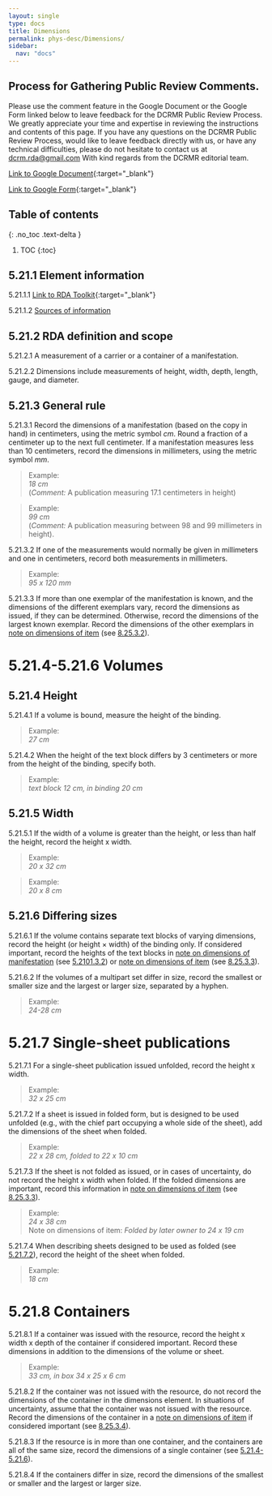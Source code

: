 ```yaml
---
layout: single
type: docs
title: Dimensions
permalink: phys-desc/Dimensions/
sidebar:
  nav: "docs"
---
```


## Process for Gathering Public Review Comments.
Please use the comment feature in the Google Document or the Google Form linked below to leave feedback for the DCRMR Public Review Process.  We greatly appreciate your time and expertise in reviewing the instructions and contents of this page.  If you have any questions on the DCRMR Public Review Process, would like to leave feedback directly with us, or have any technical difficulties, please do not hesitate to contact us at dcrm.rda@gmail.com  With kind regards from the DCRMR editorial team.

[Link to Google Document](https://docs.google.com/document/d/1jcRrqWZuuwVdwfNtmi6hQ0HrUQA7fHyGtSbsvdHzva8/edit){:target="_blank"}

[Link to Google Form](https://docs.google.com/forms/d/e/1FAIpQLSdNtJkbY1mngdTcvCoB7zZcpaIuuKHvlbyiidP-QunDy14VcQ/viewform){:target="_blank"}

## Table of contents
{: .no_toc .text-delta }

1. TOC
{:toc}

## 5.21.1 Element information

<a name="5.21.1.1">5.21.1.1</a> [Link to RDA Toolkit](https://beta.rdatoolkit.org/Content?externalId=en-US_ala-cc95f0fd-c059-334d-b240-c7379e396c7d){:target="_blank"}

<a name="5.21.1.2">5.21.1.2</a> [Sources of information](/DCRMR/phys-desc/)

## 5.21.2 RDA definition and scope

<a name="5.21.2.1">5.21.2.1</a> A measurement of a carrier or a container of a manifestation.

<a name="5.21.2.2">5.21.2.2</a> Dimensions include measurements of height, width, depth, length, gauge, and diameter.

## 5.21.3 General rule

<a name="5.21.3.1">5.21.3.1</a> Record the dimensions of a manifestation (based on the copy in hand) in centimeters, using the metric symbol *cm*. Round a fraction of a centimeter up to the next full centimeter. If a manifestation measures less than 10 centimeters, record the dimensions in millimeters, using the metric symbol *mm*. 

>Example:  
> <CITE>18 cm</CITE>  
> (*Comment:* A publication measuring 17.1 centimeters in height)
 
>Example:  
> <CITE>99 cm</CITE>  
> (*Comment:* A publication measuring between 98 and 99 millimeters in height).

<a name="5.21.3.2">5.21.3.2</a> If one of the measurements would normally be given in millimeters and one in centimeters, record both measurements in millimeters.

>Example:  
> <CITE>95 x 120 mm</CITE>

<a name="5.21.3.3">5.21.3.3</a> If more than one exemplar of the manifestation is known, and the dimensions of the different exemplars vary, record the dimensions as issued, if they can be determined. Otherwise, record the dimensions of the largest known exemplar.  Record the dimensions of the other exemplars in [note on dimensions of item](/DCRMR/notes-on-items/Note-on-dimensions-of-item/)  (see [8.25.3.2](/DCRMR/notes-on-items/Note-on-dimensions-of-item/#8.25.3.2)).

# 5.21.4-5.21.6 Volumes

## 5.21.4 Height

<a name="5.21.4.1">5.21.4.1</a> If a volume is bound, measure the height of the binding. 

>Example:  
> <CITE>27 cm</CITE>

<a name="5.21.4.2">5.21.4.2</a> When the height of the text block differs by 3 centimeters or more from the height of the binding, specify both.

>Example:  
> <CITE>text block 12 cm, in binding 20 cm</CITE>

## 5.21.5 Width

<a name="5.21.5.1">5.21.5.1</a> If the width of a volume is greater than the height, or less than half the height, record the height x width. 

>Example:  
> <CITE>20 x 32 cm</CITE>

>Example:  
><CITE>20 x 8 cm</CITE>

## 5.21.6 Differing sizes

<a name="5.21.6.1">5.21.6.1</a> If the volume contains separate text blocks of varying dimensions, record the height (or height × width) of the binding only. If considered important, record the heights of the text blocks in [note on dimensions of manifestation](/DCRMR/phys-desc/Note-on-dimensions-of-manifestation/) (see [5.2101.3.2](/DCRMR/phys-desc/Note-on-dimensions-of-manifestation/#5.2101.3.2)) or [note on dimensions of item](/DCRMR/notes-on-items/Note-on-dimensions-of-item/) (see [8.25.3.3](/DCRMR/notes-on-items/Note-on-dimensions-of-item/#8.25.3.3)).

<a name="5.21.6.2">5.21.6.2</a> If the volumes of a multipart set differ in size, record the smallest or smaller size and the largest or larger size, separated by a hyphen.

>Example:  
><CITE>24-28 cm</CITE>

# 5.21.7 Single-sheet publications

<a name="5.21.7.1">5.21.7.1</a> For a single-sheet publication issued unfolded, record the height x width. 

>Example:  
><CITE>32 x 25 cm</CITE>

<a name="5.21.7.2">5.21.7.2</a> If a sheet is issued in folded form, but is designed to be used unfolded (e.g., with the chief part occupying a whole side of the sheet), add the dimensions of the sheet when folded.

>Example:  
><CITE>22 x 28 cm, folded to 22 x 10 cm</CITE>

<a name="5.21.7.3">5.21.7.3</a> If the sheet is not folded as issued, or in cases of uncertainty, do not record the height x width when folded. If the folded dimensions are important, record this information in [note on dimensions of item](/DCRMR/notes-on-items/Note-on-dimensions-of-item/) (see [8.25.3.3](/DCRMR/notes-on-items/Note-on-dimensions-of-item/#8.25.3.3)).

>Example:  
><CITE>24 x 38 cm</CITE>  
> Note on dimensions of item: <CITE>Folded by later owner to 24 x 19 cm</CITE>

<a name="5.21.7.4">5.21.7.4</a> When describing sheets designed to be used as folded (see [5.21.7.2](/DCRMR/phys-desc/Dimensions/#5.21.7.2)), record the height of the sheet when folded.

>Example:  
><CITE>18 cm</CITE>  

# 5.21.8 Containers

<a name="5.21.8.1">5.21.8.1</a> If a container was issued with the resource, record the height x width x depth of the container if considered important. Record these dimensions in addition to the dimensions of the volume or sheet.

>Example:  
><CITE>33 cm, in box 34 x 25 x 6 cm</CITE>

<a name="5.21.8.2">5.21.8.2</a> If the container was not issued with the resource, do not record the dimensions of the container in the dimensions element.  In situations of uncertainty, assume that the container was not issued with the resource. Record the dimensions of the container in a [note on dimensions of item](/DCRMR/notes-on-items/Note-on-dimensions-of-item/) if considered important (see [8.25.3.4](/DCRMR/notes-on-items/Note-on-dimensions-of-item/#8.25.3.4)). 

<a name="5.21.8.3">5.21.8.3</a> If the resource is in more than one container, and the containers are all of the same size, record the dimensions of a single container (see [5.21.4-5.21.6](/DCRMR/phys-desc/Dimensions/#5214-5216-volumes)).

<a name="5.21.8.4">5.21.8.4</a> If the containers differ in size, record the dimensions of the smallest or smaller and the largest or larger size.